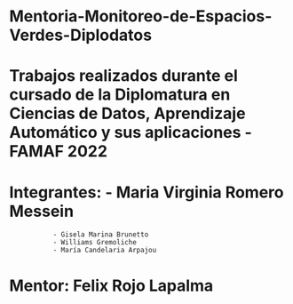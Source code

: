 # Mentoria-Monitoreo-de-Espacios-Verdes-Diplodatos
# Trabajos realizados durante el cursado de la Diplomatura en Ciencias de Datos, Aprendizaje Automático y sus aplicaciones - FAMAF 2022
# Integrantes: - Maria Virginia Romero Messein
               - Gisela Marina Brunetto
               - Williams Gremoliche
               - María Candelaria Arpajou
# Mentor: Felix Rojo Lapalma
